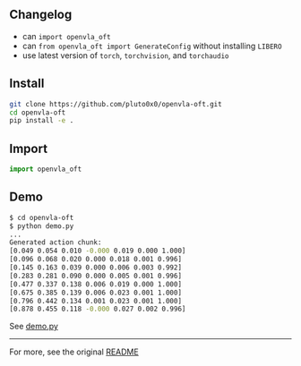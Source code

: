 ## Changelog

- can `import openvla_oft`
- can `from openvla_oft import GenerateConfig` without installing `LIBERO`
- use latest version of `torch`, `torchvision`, and `torchaudio`

## Install

```bash
git clone https://github.com/pluto0x0/openvla-oft.git
cd openvla-oft
pip install -e .
```

## Import

```python
import openvla_oft
```

## Demo

```bash
$ cd openvla-oft
$ python demo.py
...
Generated action chunk:
[0.049 0.054 0.010 -0.000 0.019 0.000 1.000]
[0.096 0.068 0.020 0.000 0.018 0.001 0.996]
[0.145 0.163 0.039 0.000 0.006 0.003 0.992]
[0.283 0.281 0.090 0.000 0.005 0.001 0.996]
[0.477 0.337 0.138 0.006 0.019 0.000 1.000]
[0.675 0.385 0.139 0.006 0.023 0.001 1.000]
[0.796 0.442 0.134 0.001 0.023 0.001 1.000]
[0.878 0.455 0.118 -0.000 0.027 0.002 0.996]
```
See [demo.py](./demo.py)

---

For more, see the original [README](./README.origin.md)